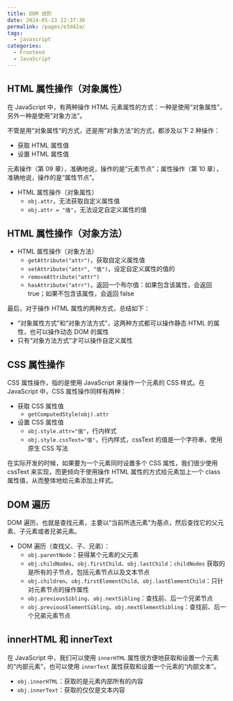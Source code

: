 ```yaml
---
title: DOM 进阶
date: 2024-05-23 22:37:36
permalink: /pages/e3d42a/
tags:
  - javascript
categories:
  - Frontend
  - JavaScript
---
```


## HTML 属性操作（对象属性）

在 JavaScript 中，有两种操作 HTML 元素属性的方式：一种是使用“对象属性”，另外一种是使用“对象方法”。

不管是用“对象属性”的方式，还是用“对象方法”的方式，都涉及以下 2 种操作：

- 获取 HTML 属性值
- 设置 HTML 属性值

元素操作（第 09 章），准确地说，操作的是“元素节点”；属性操作（第 10 章），准确地说，操作的是“属性节点”。

- HTML 属性操作（对象属性）
  - `obj.attr`，无法获取自定义属性值
  - `obj.attr = "值"`，无法设定自定义属性的值

## HTML 属性操作（对象方法）

- HTML 属性操作（对象方法）
  - `getAttribute("attr")`，获取自定义属性值
  - `setAttribute("attr", "值")`，设定自定义属性的值的
  - `removeAttribute("attr")`
  - `hasAttribute("atrr")`，返回一个布尔值：如果包含该属性，会返回 true；如果不包含该属性，会返回 false

最后，对于操作 HTML 属性的两种方式，总结如下：

- “对象属性方式”和“对象方法方式”，这两种方式都可以操作静态 HTML 的属性，也可以操作动态 DOM 的属性
- 只有“对象方法方式”才可以操作自定义属性

## CSS 属性操作

CSS 属性操作，指的是使用 JavaScript 来操作一个元素的 CSS 样式。在 JavaScript 中，CSS 属性操作同样有两种：

- 获取 CSS 属性值
  - `getComputedStyle(obj).attr`
- 设置 CSS 属性值
  - `obj.style.attr="值"`，行内样式
  - `obj.style.cssText="值"`，行内样式，cssText 的值是一个字符串，使用原生 CSS 写法

在实际开发的时候，如果要为一个元素同时设置多个 CSS 属性，我们很少使用 cssText 来实现，而更倾向于使用操作 HTML 属性的方式给元素加上一个 class 属性值，从而整体地给元素添加上样式。

## DOM 遍历

DOM 遍历，也就是查找元素，主要以“当前所选元素”为基点，然后查找它的父元素、子元素或者兄弟元素。

- DOM 遍历（查找父、子、兄弟）：
  - `obj.parentNode`：获得某个元素的父元素
  - `obj.childNodes`、`obj.firstChild`、`obj.lastChild`：`childNodes` 获取的是所有的子节点，包括元素节点以及文本节点
  - `obj.children`、`obj.firstElementChild`、`obj.lastElementChild`：只针对元素节点的操作属性
  - `obj.previousSibling`、`obj.nextSibling`：查找前、后一个兄弟节点
  - `obj.previousElementSibling`、`obj.nextElementSibling`：查找前、后一个兄弟元素节点

## innerHTML 和 innerText

在 JavaScript 中，我们可以使用 `innerHTML` 属性很方便地获取和设置一个元素的“内部元素”，也可以使用 `innerText` 属性获取和设置一个元素的“内部文本”。

- `obj.innerHTML`：获取的是元素内部所有的内容
- `obj.innerText`：获取的仅仅是文本内容
